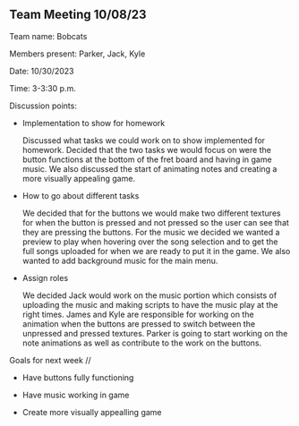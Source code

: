 ## Team Meeting 10/08/23

Team name: Bobcats

Members present: Parker, Jack, Kyle

Date: 10/30/2023

Time: 3-3:30 p.m.

Discussion points: 

* Implementation to show for homework

    Discussed what tasks we could work on to show implemented for homework. Decided that the two tasks we would focus on were the button functions at the bottom of the fret board and having in game music. We also discussed the start of animating notes and creating a more visually appealing game.

* How to go about different tasks

    We decided that for the buttons we would make two different textures for when the button is pressed and not pressed so the user can see that they are pressing the buttons. For the music we decided we wanted a preview to play when hovering over the song selection and to get the full songs uploaded for when we are ready to put it in the game. We also wanted to add background music for the main menu.

* Assign roles

    We decided Jack would work on the music portion which consists of uploading the music and making scripts to have the music play at the right times. James and Kyle are responsible for working on the animation when the buttons are pressed to switch between the unpressed and pressed textures. Parker is going to start working on the note animations as well as contribute to the work on the buttons. 

Goals for next week //

* Have buttons fully functioning

* Have music working in game

* Create more visually appealling game 